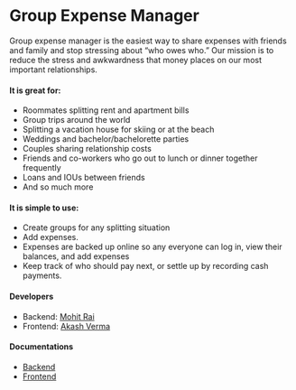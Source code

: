 # Group Expense Manager

Group expense manager is the easiest way to share expenses with friends and family and stop stressing about “who owes who.” 
Our mission is to reduce the stress and awkwardness that money places on our most important relationships.

#### It is great for:
- Roommates splitting rent and apartment bills
- Group trips around the world
- Splitting a vacation house for skiing or at the beach
- Weddings and bachelor/bachelorette parties
- Couples sharing relationship costs
- Friends and co-workers who go out to lunch or dinner together frequently
- Loans and IOUs between friends 
- And so much more

#### It is simple to use:
- Create groups for any splitting situation
- Add expenses.
- Expenses are backed up online so any everyone can log in, view their balances, and add expenses
- Keep track of who should pay next, or settle up by recording cash payments.

#### Developers
- Backend: [Mohit Rai](https://github.com/cenation092)
- Frontend: [Akash Verma](https://github.com/akashvermaofskt)

#### Documentations
- [Backend](https://github.com/akashvermaofskt/group-expense-manager/blob/master/backend/ReadMe.md)
- [Frontend](https://github.com/akashvermaofskt/group-expense-manager/blob/master/frontend/README.md)
